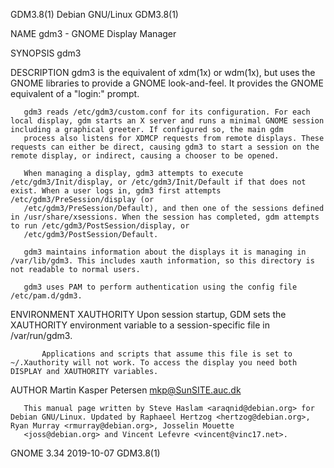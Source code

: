 GDM3.8(1)                                                                                      Debian GNU/Linux                                                                                     GDM3.8(1)

NAME
       gdm3 - GNOME Display Manager

SYNOPSIS
       gdm3

DESCRIPTION
       gdm3 is the equivalent of xdm(1x) or wdm(1x), but uses the GNOME libraries to provide a GNOME look-and-feel. It provides the GNOME equivalent of a "login:" prompt.

       gdm3 reads /etc/gdm3/custom.conf for its configuration. For each local display, gdm starts an X server and runs a minimal GNOME session including a graphical greeter. If configured so, the main gdm
       process also listens for XDMCP requests from remote displays. These requests can either be direct, causing gdm3 to start a session on the remote display, or indirect, causing a chooser to be opened.

       When managing a display, gdm3 attempts to execute /etc/gdm3/Init/display, or /etc/gdm3/Init/Default if that does not exist. When a user logs in, gdm3 first attempts /etc/gdm3/PreSession/display (or
       /etc/gdm3/PreSession/Default), and then one of the sessions defined in /usr/share/xsessions. When the session has completed, gdm attempts to run /etc/gdm3/PostSession/display, or
       /etc/gdm3/PostSession/Default.

       gdm3 maintains information about the displays it is managing in /var/lib/gdm3. This includes xauth information, so this directory is not readable to normal users.

       gdm3 uses PAM to perform authentication using the config file /etc/pam.d/gdm3.

ENVIRONMENT
       XAUTHORITY
           Upon session startup, GDM sets the XAUTHORITY environment variable to a session-specific file in /var/run/gdm3.

           Applications and scripts that assume this file is set to ~/.Xauthority will not work. To access the display you need both DISPLAY and XAUTHORITY variables.

AUTHOR
       Martin Kasper Petersen <mkp@SunSITE.auc.dk>

       This manual page written by Steve Haslam <araqnid@debian.org> for Debian GNU/Linux. Updated by Raphaeel Hertzog <hertzog@debian.org>, Ryan Murray <rmurray@debian.org>, Josselin Mouette
       <joss@debian.org> and Vincent Lefevre <vincent@vinc17.net>.

GNOME 3.34                                                                                        2019-10-07                                                                                        GDM3.8(1)
